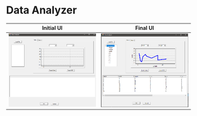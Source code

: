 # Data Analyzer
Initial UI            |  Final UI
:-------------------------:|:-------------------------:
![](https://github.com/EmonRezaBD/Data-Analyzer/blob/main/InitialView.PNG)  |  ![](https://github.com/EmonRezaBD/Data-Analyzer/blob/main/FinalView.PNG)


 
